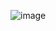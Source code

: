 ![image](https://user-images.githubusercontent.com/96606602/208653444-b55c1ee1-665b-453f-a447-9e028d489f26.png)
